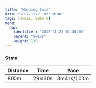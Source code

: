 ```yaml
---
title: "Morning Swim"
date: "2017-11-23 07:30:00"
tags: [swims, 800m m]
menu:
  nav:
    identifier: "2017-11-23 07:30:00"
    parent: "swims"
    weight: 130
---
```


### Stats

| Distance | Time | Pace |
|----------|------|------|
|800m|29m30s|3m41s/100m|
